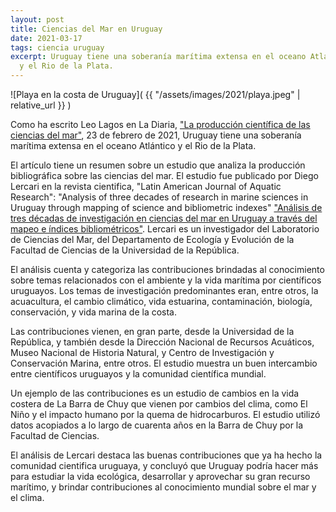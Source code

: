```yaml
---
layout: post
title: Ciencias del Mar en Uruguay
date: 2021-03-17
tags: ciencia uruguay
excerpt: Uruguay tiene una soberanía marítima extensa en el oceano Atlántico
  y el Rio de la Plata.
---
```


![Playa en la costa de Uruguay](
  {{ "/assets/images/2021/playa.jpeg" | relative_url }}
)

Como ha escrito Leo Lagos en La Diaria,
["La producción científica de las ciencias del mar"](
  https://ladiaria.com.uy/ciencia/articulo/2021/2/la-produccion-cientifica-de-las-ciencias-del-mar-crecio-notablemente-en-las-ultimas-tres-decadas-pero-muestra-signos-de-estancamiento-desde-2014/
), 23 de febrero de 2021,
Uruguay tiene una soberanía marítima extensa en el oceano Atlántico y el
Rio de la Plata.

El artículo tiene un resumen sobre un estudio que analiza la producción
bibliográfica sobre las ciencias del mar. El estudio fue publicado por
Diego Lercari en la
revista cientifica, "Latin American Journal of Aquatic Research":
"Analysis of three decades of research in marine sciences in Uruguay through
mapping of science and bibliometric indexes" ["Análisis de tres décadas de
investigación en ciencias del mar en Uruguay a
través del mapeo e índices bibliométricos"](
  https://doi.org/10.3856/vol49-issue1-fulltext-2584
).
Lercari es un investigador del Laboratorio de Ciencias del Mar, del
Departamento de Ecología y Evolución de la
Facultad de Ciencias de la Universidad de la República.

El análisis cuenta y categoriza las contribuciones brindadas
al conocimiento sobre temas relacionados con el ambiente y la vida marítima
por científicos uruguayos.
Los temas de investigación predominantes eran, entre otros, la acuacultura,
el cambio climático, vida estuarina, contaminación, biología, conservación,
y vida marina de la costa.

Las contribuciones vienen, en gran parte, desde la Universidad de la República,
y también desde la Dirección Nacional de Recursos Acuáticos,
Museo Nacional de Historia Natural, y Centro de Investigación y Conservación
Marina, entre otros. El estudio muestra un buen intercambio entre científicos
uruguayos y la comunidad científica mundial.

Un ejemplo de las contribuciones es un estudio de cambios en la vida
costera de La Barra de Chuy que vienen por cambios del clima, como
El Niño y el impacto humano por la quema de hidrocarburos.
El estudio utilizó datos acopiados a lo largo de cuarenta años
en la Barra de Chuy por la Facultad de Ciencias.

El análisis de Lercari destaca las buenas contribuciones que ya ha hecho la comunidad
cientifica uruguaya, y concluyó que Uruguay podría hacer más para estudiar la
vida ecológica, desarrollar y aprovechar su gran recurso marítimo, y brindar
contribuciones al conocimiento mundial sobre el mar y el clima.
